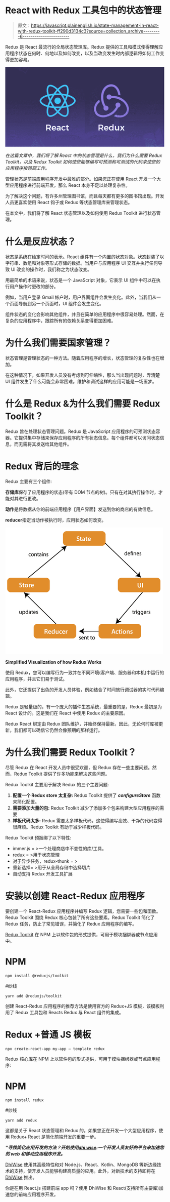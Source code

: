 # React with Redux 工具包中的状态管理

> 原文：<https://javascript.plainenglish.io/state-management-in-react-with-redux-toolkit-ff290d3134c3?source=collection_archive---------6----------------------->

Redux 是 React 最流行的全局状态管理库。Redux 提供的工具和模式使得理解应用程序状态在何时、何地以及如何改变，以及当改变发生时内部逻辑将如何工作变得更加容易。

![](img/dc48b302d3490a2a8a2618e8849caa0c.png)

*在这篇文章中，我们将了解 React 中的状态管理是什么，我们为什么需要 Redux Toolkit，以及 Redux Toolkit 如何使您能够编写可预测和可测试的代码来使您的应用程序按预期工作。*

管理状态是前端应用程序开发中最难的部分。如果您正在使用 React 开发一个大型应用程序进行前端开发，那么 React 本身不足以处理复杂性。

为了解决这个问题，有许多州管理图书馆，而且每天都有更多的图书馆出现。开发人员更喜欢使用 React 钩子或 Redux 等状态管理库来管理状态。

在本文中，我们将了解 React 状态管理以及如何使用 Redux Toolkit 进行状态管理。

# 什么是反应状态？

状态是系统在给定时间的表示。React 组件有一个内置的状态对象。状态封装了以字符串、数组和对象等形式存储的数据。当用户与应用程序 UI 交互并执行任何导致 UI 改变的操作时，我们称之为状态改变。

用最简单的术语来说，状态是一个 JavaScript 对象，它表示 UI 组件中可以在执行用户操作时更改的部分。

例如，当用户登录 Gmail 帐户时，用户界面组件会发生变化。此外，当我们从一个页面导航到另一个页面时，UI 组件会发生变化。

组件状态的变化会影响其他组件，并且在简单的应用程序中很容易处理。然而，在复杂的应用程序中，跟踪所有的依赖关系变得更加困难。

# 为什么我们需要国家管理？

状态管理是管理状态的一种方法。随着应用程序的增长，状态管理的复杂性也在增加。

在这种情况下，如果开发人员没有考虑到可伸缩性，那么当出现问题时，弄清楚 UI 组件发生了什么可能会非常困难。维护和调试这样的应用可能是一场噩梦。

# 什么是 Redux &为什么我们需要 Redux Toolkit？

Redux 旨在处理状态管理问题。Redux 是 JavaScript 应用程序的可预测状态容器。它提供集中存储来保存应用程序的所有状态信息。每个组件都可以访问状态信息，而无需将其发送给其他组件。

# Redux 背后的理念

Redux 主要有三个组件:

**存储库**保存了应用程序的状态(带有 DOM 节点的树)。只有在对其执行操作时，才能对其进行更改。

**动作**是将数据从你的前端应用程序【用户界面】发送到你的商店的有效信息。

**reducer**指定当动作被执行时，应用状态如何改变。

![](img/f2411e499544132f5b439cbcd12807c3.png)

**Simplified Visualization of how Redux Works**

使用 Redux，您可以编写行为一致并在不同环境(客户端、服务器和本机)中运行的应用程序，并且它们易于测试。

此外，它还提供了出色的开发人员体验，例如结合了时间旅行调试器的实时代码编辑。

Redux 是轻量级的，有一个庞大的插件生态系统，最重要的是，Redux 最初是为 React 设计的。这是我们在 React 中使用 Redux 的主要原因。

Redux React 绑定由 Redux 团队维护，并始终保持最新。因此，无论何时库被更新，我们都可以确信它仍然会像预期的那样运行。

# 为什么我们需要 Redux Toolkit？

尽管 Redux 在 React 开发人员中很受欢迎，但 Redux 存在一些主要问题。然而，Redux Toolkit 提供了许多功能来解决这些问题。

Redux Toolkit 主要用于解决 Redux 的三个主要问题:

1.  **配置一个 Redux store 太复杂:** Redux Toolkit 提供了 ***configureStore*** 函数来简化配置。
2.  **需要添加大量的包:** Redux Toolkit 减少了添加多个包来构建大型应用程序的需要
3.  **样板代码太多:** Redux 需要太多样板代码，这使得编写高效、干净的代码变得很麻烦。Redux Toolkit 有助于减少样板代码。

Redux Toolkit 预捆绑了以下特性:

*   immer.js = >一个处理商店中不变性的库/工具。
*   redux = >用于状态管理
*   对于异步任务，redux-thunk = >
*   重新选择= >用于从全局存储中选择切片
*   自动支持 Redux 开发工具扩展

# 安装以创建 React-Redux 应用程序

要创建一个 React-Redux 应用程序并编写 Redux 逻辑，您需要一些包和函数。Redux Toolkit 围绕 Redux 核心包装了所有这些要素。Redux Toolkit 简化了 Redux 任务，防止了常见错误，并简化了 Redux 应用程序的编写。

[Redux Toolkit](https://redux-toolkit.js.org/usage/usage-guide) 在 NPM 上以软件包的形式提供，可用于模块捆绑器或节点应用中。

# NPM

```
npm install @reduxjs/toolkit
```

#纱线

```
yarn add @reduxjs/toolkit
```

创建 React-Redux 应用程序的推荐方法是使用官方的 Redux+JS 模板，该模板利用了 Redux 工具包和 Reacts Redux 与 React 组件的集成。

# Redux +普通 JS 模板

```
npx create-react-app my-app — template redux
```

Redux 核心库在 NPM 上以软件包的形式提供，可用于模块捆绑器或节点应用程序:

# NPM

```
npm install redux
```

#纱线

```
yarn add redux
```

这都是关于 React 状态管理和 Redux 的。如果您正在开发一个大型应用程序，使用 Redux+ React 是简化前端开发的重要一步。

***“寻找简化应用开发的方法？开始使用***[***dhi wise***](https://hubs.la/H0T7djs0)***:一个开发人员友好的平台来加速您的 web 和移动应用程序开发。***

[DhiWise](https://hubs.la/H0T7djs0) 使用其高级特性和对 Node.js、React、Kotlin、MongoDB 等新边缘技术的支持，使开发人员能够构建高质量的应用。此外，对新技术的支持即将在 [DhiWise](https://hubs.la/H0T7djs0) 推出。

你是在用 React.js 搭建前端 app 吗？使用 DhiWise 和 React(支持所有主要库)加速您的前端应用程序开发。